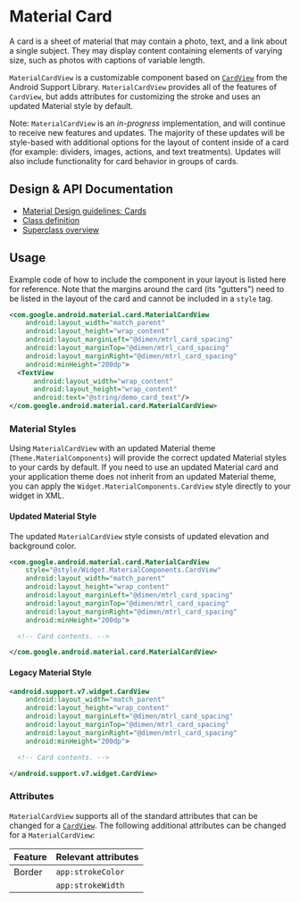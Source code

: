 <!--docs:
title: "Material Card"
layout: detail
section: components
excerpt: "Cards display content and actions on a single subject."
iconId: card
path: /catalog/material-card-view/
-->

# Material Card

A card is a sheet of material that may contain a photo, text, and a link about a
single subject. They may display content containing elements of varying size,
such as photos with captions of variable length.

`MaterialCardView` is a customizable component based on
[`CardView`](https://developer.android.com/reference/android/support/v7/widget/CardView.html)
from the Android Support Library. `MaterialCardView` provides all of the
features of `CardView`, but adds attributes for customizing the stroke and uses
an updated Material style by default.

Note: `MaterialCardView` is an _in-progress_ implementation, and will continue
to receive new features and updates. The majority of these updates will be
style-based with additional options for the layout of content inside of a card
(for example: dividers, images, actions, and text treatments). Updates will also
include functionality for card behavior in groups of cards.

## Design & API Documentation

-   [Material Design guidelines:
    Cards](https://material.io/go/design-cards)
    <!--{: .icon-list-item.icon-list-item--spec }-->
-   [Class
    definition](https://github.com/material-components/material-components-android/tree/master/lib/java/com/google/android/material/card/MaterialCardView.java)
    <!--{: .icon-list-item.icon-list-item--link }-->
-   [Superclass
    overview](https://developer.android.com/reference/android/support/v7/widget/CardView.html)
    <!--{: .icon-list-item.icon-list-item--link }--> <!--{: .icon-list }-->

## Usage

Example code of how to include the component in your layout is listed here
for reference. Note that the margins around the card (its "gutters") need to
be listed in the layout of the card and cannot be included in a `style` tag.

```xml
<com.google.android.material.card.MaterialCardView
    android:layout_width="match_parent"
    android:layout_height="wrap_content"
    android:layout_marginLeft="@dimen/mtrl_card_spacing"
    android:layout_marginTop="@dimen/mtrl_card_spacing"
    android:layout_marginRight="@dimen/mtrl_card_spacing"
    android:minHeight="200dp">
  <TextView
      android:layout_width="wrap_content"
      android:layout_height="wrap_content"
      android:text="@string/demo_card_text"/>
</com.google.android.material.card.MaterialCardView>
```

### Material Styles

Using `MaterialCardView` with an updated Material theme
(`Theme.MaterialComponents`) will provide the correct updated Material styles to
your cards by default. If you need to use an updated Material card and your
application theme does not inherit from an updated Material theme, you can apply
the `Widget.MaterialComponents.CardView` style directly to your widget in XML.

#### Updated Material Style

The updated `MaterialCardView` style consists of updated elevation and
background color.

```xml
<com.google.android.material.card.MaterialCardView
    style="@style/Widget.MaterialComponents.CardView"
    android:layout_width="match_parent"
    android:layout_height="wrap_content"
    android:layout_marginLeft="@dimen/mtrl_card_spacing"
    android:layout_marginTop="@dimen/mtrl_card_spacing"
    android:layout_marginRight="@dimen/mtrl_card_spacing"
    android:minHeight="200dp">

  <!-- Card contents. -->

</com.google.android.material.card.MaterialCardView>
```

#### Legacy Material Style

```xml
<android.support.v7.widget.CardView
    android:layout_width="match_parent"
    android:layout_height="wrap_content"
    android:layout_marginLeft="@dimen/mtrl_card_spacing"
    android:layout_marginTop="@dimen/mtrl_card_spacing"
    android:layout_marginRight="@dimen/mtrl_card_spacing"
    android:minHeight="200dp">

  <!-- Card contents. -->

</android.support.v7.widget.CardView>
```

### Attributes

`MaterialCardView` supports all of the standard attributes that can be changed
for a
[`CardView`](https://developer.android.com/reference/android/support/v7/widget/CardView.html).
The following additional attributes can be changed for a `MaterialCardView`:

Feature | Relevant attributes
:------ | :------------------
Border  | `app:strokeColor`
        | `app:strokeWidth`
